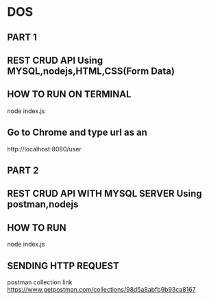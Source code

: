 # DOS<br />
## PART 1<br />
## REST CRUD API Using MYSQL,nodejs,HTML,CSS(Form Data)
## HOW TO RUN ON TERMINAL <br />
node index.js
## Go to Chrome and type url as an
http://localhost:8080/user
## PART 2 <br/>
## REST CRUD API WITH MYSQL SERVER Using postman,nodejs<br />
## HOW TO RUN<br />
node index.js<br />
## SENDING HTTP REQUEST<br />
 postman collection link https://www.getpostman.com/collections/98d5a8abfb9b93ca8167
